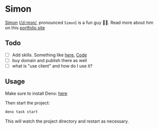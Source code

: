 # Simon

[Simon](https://portfolio-me.deno.dev)
([/ziːmɔn/](https://ipa-reader.com/?text=%5Bˈzi%CB%90m%C9%94n%5D), pronounced
`Simon`) is a fun guy 🍄‍🟫. Read more about him on this
[portfolio site](https://portfolio-me.deno.dev)

## Todo

- [ ] Add skills. Something like [here](https://perpinya.eu),
      [Code](https://github.com/evilmonkey19/cv/blob/master/components/skills.tsx)
- [ ] buy domain and publish there as well
- [ ] what is "use client" and how do I use it?

## Usage

Make sure to install Deno:
[here](https://deno.land/manual/getting_started/installation)

Then start the project:

```bash
deno task start
```

This will watch the project directory and restart as necessary.
